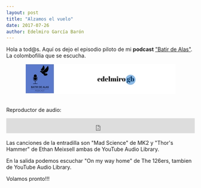 ```yaml
---
layout: post
title: "Alzamos el vuelo"
date: 2017-07-26
author: Edelmiro García Barón
---
```

<p>Hola a tod@s. Aquí os dejo el episodio piloto de mi <b>podcast</b> <a href="https://batirdealas.github.io">"Batir de Alas"</a>. La colombofilia que se escucha.</p>

<Center><img src="/images/Header.jpg" alt="Logo Podcast Batir De Alas" style="max-width:100%;width:auto;height:auto;"></Center>
<BR>

<p>Reproductor de audio:</p>
<iframe src="https://archive.org/embed/BdA00000EpisodioPiloto" width="100%" height="40" frameborder="0" webkitallowfullscreen="true" mozallowfullscreen="true" allowfullscreen></iframe>

<p>Las canciones de la entradilla son "Mad Science" de MK2 y "Thor's Hammer" de Ethan Meixsell ambas de YouTube Audio Library.</p>

<p>En la salida podemos escuchar "On my way home" de The 126ers, tambien de YouTube Audio Library.</p>

<p>Volamos pronto!!!</p>
